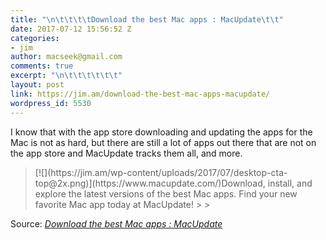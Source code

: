 ```yaml
---
title: "\n\t\t\t\tDownload the best Mac apps : MacUpdate\t\t"
date: 2017-07-12 15:56:52 Z
categories:
- jim
author: macseek@gmail.com
comments: true
excerpt: "\n\t\t\t\t\t\t"
layout: post
link: https://jim.am/download-the-best-mac-apps-macupdate/
wordpress_id: 5530
---
```


I know that with the app store downloading and updating the apps for the Mac is not as hard, but there are still a lot of apps out there that are not on the app store and MacUpdate tracks them all, and more.




<blockquote>[![](https://jim.am/wp-content/uploads/2017/07/desktop-cta-top@2x.png)](https://www.macupdate.com/)Download, install, and explore the latest versions of the best Mac apps. Find your new favorite Mac app today at MacUpdate!
> 
> </blockquote>




Source: _[Download the best Mac apps : MacUpdate](https://www.macupdate.com/)_


		
